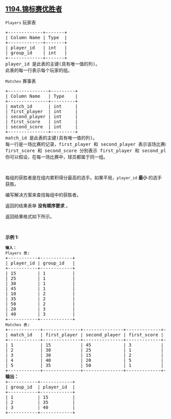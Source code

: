 ## [1194.锦标赛优胜者](https://leetcode.cn/problems/tournament-winners/)
<p><code>Players</code>&nbsp;玩家表</p>

<pre>
+-------------+-------+
| Column Name | Type  |
+-------------+-------+
| player_id   | int   |
| group_id    | int   |
+-------------+-------+
player_id 是此表的主键(具有唯一值的列)。
此表的每一行表示每个玩家的组。
</pre>

<p><code>Matches</code>&nbsp;赛事表</p>

<pre>
+---------------+---------+
| Column Name   | Type    |
+---------------+---------+
| match_id      | int     |
| first_player  | int     |
| second_player | int     | 
| first_score   | int     |
| second_score  | int     |
+---------------+---------+
match_id 是此表的主键(具有唯一值的列)。
每一行是一场比赛的记录，first_player 和 second_player 表示该场比赛的球员 ID。
first_score 和 second_score 分别表示 first_player 和 second_player 的得分。
你可以假设，在每一场比赛中，球员都属于同一组。
</pre>

<p>&nbsp;</p>

<p>每组的获胜者是在组内累积得分最高的选手。如果平局，<code>player_id</code> <strong>最小&nbsp;</strong>的选手获胜。</p>

<p>编写解决方案来查找每组中的获胜者。</p>

<p>返回的结果表单 <strong>没有顺序要求</strong>&nbsp;。</p>

<p>返回结果格式如下所示。</p>

<p>&nbsp;</p>

<p><strong>示例 1:</strong></p>

<pre>
<code><strong>输入：</strong>
Players 表</code>:
+-----------+------------+
| player_id | group_id   |
+-----------+------------+
| 15        | 1          |
| 25        | 1          |
| 30        | 1          |
| 45        | 1          |
| 10        | 2          |
| 35        | 2          |
| 50        | 2          |
| 20        | 3          |
| 40        | 3          |
+-----------+------------+
<code>Matches 表</code>:
+------------+--------------+---------------+-------------+--------------+
| match_id   | first_player | second_player | first_score | second_score |
+------------+--------------+---------------+-------------+--------------+
| 1          | 15           | 45            | 3           | 0            |
| 2          | 30           | 25            | 1           | 2            |
| 3          | 30           | 15            | 2           | 0            |
| 4          | 40           | 20            | 5           | 2            |
| 5          | 35           | 50            | 1           | 1            |
+------------+--------------+---------------+-------------+--------------+
<strong>输出：</strong>
+-----------+------------+
| group_id  | player_id  |
+-----------+------------+ 
| 1         | 15         |
| 2         | 35         |
| 3         | 40         |
+-----------+------------+</pre>

